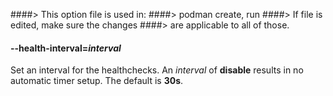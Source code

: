 ####> This option file is used in:
####> podman create, run
####> If file is edited, make sure the changes
####> are applicable to all of those.

#### **--health-interval**=_interval_

Set an interval for the healthchecks. An _interval_ of **disable** results in no automatic timer setup. The default is **30s**.
